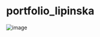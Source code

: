 # portfolio_lipinska

![image](https://user-images.githubusercontent.com/68472545/211220719-99dcfc9f-e68d-4071-9a46-ccf340b2e32b.png)
